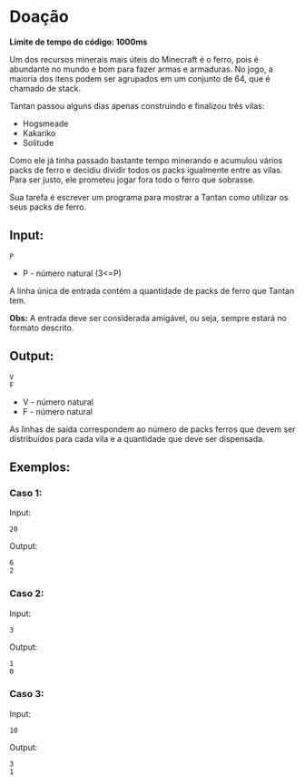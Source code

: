# Doação

**Limite de tempo do código: 1000ms**

Um dos recursos minerais mais úteis do Minecraft é o ferro, pois é abundante no mundo e bom para fazer armas e armaduras. No jogo, a maioria dos itens podem ser agrupados em um conjunto de 64, que é chamado de stack.

Tantan passou alguns dias apenas construindo e finalizou três vilas:

- Hogsmeade
- Kakariko
- Solitude

Como ele já tinha passado bastante tempo minerando e acumulou vários packs de ferro e decidiu dividir todos os packs igualmente entre as vilas. Para ser justo, ele prometeu jogar fora todo o ferro que sobrasse.

Sua tarefa é escrever um programa para mostrar a Tantan como utilizar os seus packs de ferro.

## Input:
```P```
- P - número natural (3<=P)

A linha única de entrada contém a quantidade de packs de ferro que Tantan tem.

**Obs:** A entrada deve ser considerada amigável, ou seja, sempre estará no formato descrito.

## Output:
```
V 
F
```
- V - número natural
- F - número natural

As linhas de saída correspondem ao número de packs ferros que devem ser distribuídos para cada vila e a quantidade que deve ser dispensada.

## Exemplos:

### Caso 1:

Input:
```
20
```
Output:
```
6
2
```

### Caso 2:

Input:
```
3
```

Output:
```
1
0
```

### Caso 3:

Input:
```
10
```

Output:
```
3
1
```